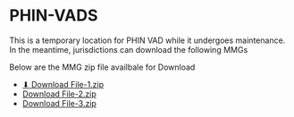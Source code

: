 # PHIN-VADS

This is a temporary location for PHIN VAD while it undergoes maintenance. In the meantime, jurisdictions can download the following MMGs

Below are the MMG zip file availbale for Download

- [⬇ Download File-1.zip](https://https://github.com/MMirabito/raw/main/MMG/File-1.zip)
- [Download File-2.zip](MMG/File-2.zip)
- [Download File-3.zip](MMG/File-3.zip) 


